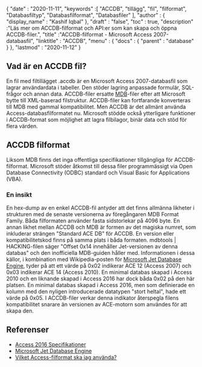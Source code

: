 {
  "date" : "2020-11-11",
  "keywords" :[ "ACCDB", "tillägg", "fil", "filformat", "Databasfiltyp", "Databasfilformat", "Databasfiler" ],
  "author" : {
    "display_name" : "Kashif Iqbal"
},
  "draft" : "false",
  "toc" : true,
  "description" :"Läs mer om ACCDB-filformat och API:er som kan skapa och öppna ACCDB-filer.",
  "title" :"ACCDB-filformat - Microsoft Access 2007-databasfil",
  "linktitle" : "ACCDB",
  "menu" : {
    "docs" : {
      "parent" : "database"
}
},
  "lastmod" : "2020-11-12"
}

## Vad är en ACCDB fil?

En fil med filtillägget .accdb är en Microsoft Access 2007-databasfil som lagrar användardata i tabeller. Den stöder lagring
anpassade formulär, SQL-frågor och annan data. ACCDB-filer ersatte [MDB](/sv/database/mdb/)-filer efter att Microsoft bytte till XML-baserad filstruktur. ACCDB-filer kan fortfarande konverteras till MDB med gammal kompatibilitet. Men ACCDB är det allmänt använda Access-databasfilformatet nu. Microsoft stödde också ytterligare funktioner i ACCDB-format som möjlighet att lagra filbilagor, binär data och stöd för flera värden.

## ACCDB filformat

Liksom MDB finns det inga offentliga specifikationer tillgängliga för ACCDB-filformat. Microsoft stöder åtkomst till dessa filer programmässigt via Open Database Connectivity (ODBC) standard och Visual Basic for Applications (VBA).

### En insikt

En hex-dump av en enkel ACCDB-fil antyder att det finns allmänna likheter i strukturen med de senaste versionerna av föregångaren MDB Format Family. Båda filformaten använder fasta sidstorlekar på 4096 byte. En annan likhet mellan ACCDB och MDB är formen av det magiska numret, som inkluderar strängen "Standard ACE DB" för ACCDB. En version eller kompatibilitetskod finns på samma plats i båda formaten. mdbtools | HACKING-filen säger "Offset 0x14 innehåller Jet-versionen av denna databas" och den inofficiella MDB-guiden håller med. Informationen i dessa källor, i kombination med Wikipedia-posten för [Microsoft Jet Database Engine](https://en.wikipedia.org/wiki/Microsoft_Jet_Database_Engine), tyder på att ett värde på 0x02 indikerar ACE 12 (Access 2007) och 0x03 indikerar ACE 14 (Access 2010). En minimal databas skapad i Access 2010 och en liknande skapad i Access 2016 har dock båda 0x02 på den här platsen. En minimal databas skapad i Access 2016, men som definierade en kolumn med den nyligen introducerade datatypen "stort heltal", hade ett värde på 0x05. I ACCDB-filer verkar denna indikator återspegla filens kompatibilitet snarare än versionen av ACE-motorn som användes för att skapa den.

## Referenser

* [Access 2016 Specifikationer](https://support.microsoft.com/en-us/office/access-specifications-0cf3c66f-9cf2-4e32-9568-98c1025bb47c)
* [Microsoft Jet Database Engine](https://en.wikipedia.org/wiki/Microsoft_Jet_Database_Engine)
* [Vilket Access-filformat ska jag använda?](https://support.microsoft.com/en-us/office/which-access-file-format-should-i-use-012d9ab3-d14c-479e-b617-be66f9070b41)
